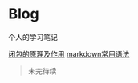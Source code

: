 # Blog

个人的学习笔记

[闭包的原理及作用](https://github.com/Cherise123/blog/issues/1#issue-357991686)
[markdown常用语法](https://github.com/Cherise123/blog/issues/2#issue-357998783)

> 未完待续
